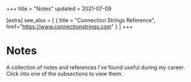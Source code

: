 +++
title = "Notes"
updated = 2021-07-09

[extra]
see_also = [
  { title = "Connection Strings Reference", href="https://www.connectionstrings.com" }
]
+++

# Notes

A collection of notes and references I've found useful during my career. Click into one of the subsections to view them.